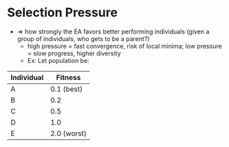 # Selection Pressure
- $\Rightarrow$ how strongly the EA favors better performing individuals (given a group of individuals, who gets to be a parent?)
	- high pressure = fast convergence, risk of local minima; low pressure = slow progress, higher diversity
	- Ex: Let population be:









| Individual | Fitness     |
| ---------- | ----------- |
| A          | 0.1 (best)  |
| B          | 0.2         |
| C          | 0.5         |
| D          | 1.0         |
| E          | 2.0 (worst) |





		